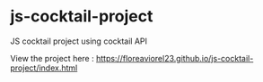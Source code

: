 # js-cocktail-project
JS cocktail project using cocktail API

View the project here :
https://floreaviorel23.github.io/js-cocktail-project/index.html

